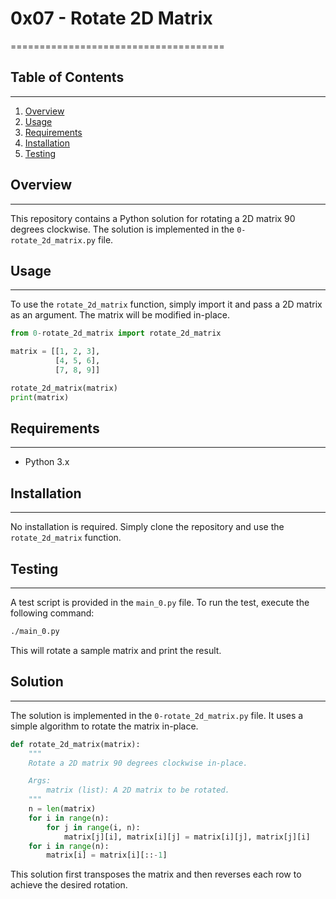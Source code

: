 # 0x07 - Rotate 2D Matrix
=====================================

## Table of Contents
-----------------

1. [Overview](#overview)
2. [Usage](#usage)
3. [Requirements](#requirements)
4. [Installation](#installation)
5. [Testing](#testing)

## Overview
------------

This repository contains a Python solution for rotating a 2D matrix 90 degrees clockwise. The solution is implemented in the `0-rotate_2d_matrix.py` file.

## Usage
-----

To use the `rotate_2d_matrix` function, simply import it and pass a 2D matrix as an argument. The matrix will be modified in-place.

```python
from 0-rotate_2d_matrix import rotate_2d_matrix

matrix = [[1, 2, 3],
          [4, 5, 6],
          [7, 8, 9]]

rotate_2d_matrix(matrix)
print(matrix)
```

## Requirements
------------

* Python 3.x

## Installation
------------

No installation is required. Simply clone the repository and use the `rotate_2d_matrix` function.

## Testing
-------

A test script is provided in the `main_0.py` file. To run the test, execute the following command:

```bash
./main_0.py
```

This will rotate a sample matrix and print the result.

## Solution
----------

The solution is implemented in the `0-rotate_2d_matrix.py` file. It uses a simple algorithm to rotate the matrix in-place.

```python
def rotate_2d_matrix(matrix):
    """
    Rotate a 2D matrix 90 degrees clockwise in-place.

    Args:
        matrix (list): A 2D matrix to be rotated.
    """
    n = len(matrix)
    for i in range(n):
        for j in range(i, n):
            matrix[j][i], matrix[i][j] = matrix[i][j], matrix[j][i]
    for i in range(n):
        matrix[i] = matrix[i][::-1]
```

This solution first transposes the matrix and then reverses each row to achieve the desired rotation.
